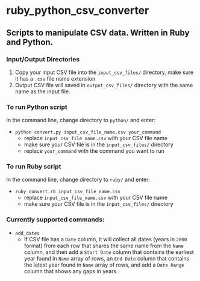 # ruby_python_csv_converter

## Scripts to manipulate CSV data. Written in Ruby and Python.

### Input/Output Directories
1. Copy your input CSV file into the `input_csv_files/` directory, make sure it has a `.csv` file name extension
2. Output CSV file will saved in `output_csv_files/` directory with the same name as the input file.

### To run Python script
In the command line, change directory to `python/` and enter:
* `python convert.py input_csv_file_name.csv your_command`
  - replace `input_csv_file_name.csv` with your CSV file name
  - make sure your CSV file is in the `input_csv_files/` directory
  - replace `your_command` with the command you want to run

### To run Ruby script
In the command line, change directory to `ruby/` and enter: 
* `ruby convert.rb input_csv_file_name.csv`
  - replace `input_csv_file_name.csv` with your CSV file name
  - make sure your CSV file is in the `input_csv_files/` directory

### Currently supported commands:
* `add_dates`
  - If CSV file has a `Date` column, it will collect all dates (years in `2000` format) from each row that shares the same name from the `Name` column, and then add a `Start Date` column that contains the earliest year found in `Name` array of rows, an `End Date` column that contains the latest year found in `Name` array of rows, and add a `Date Range` column that shows any gaps in years.
